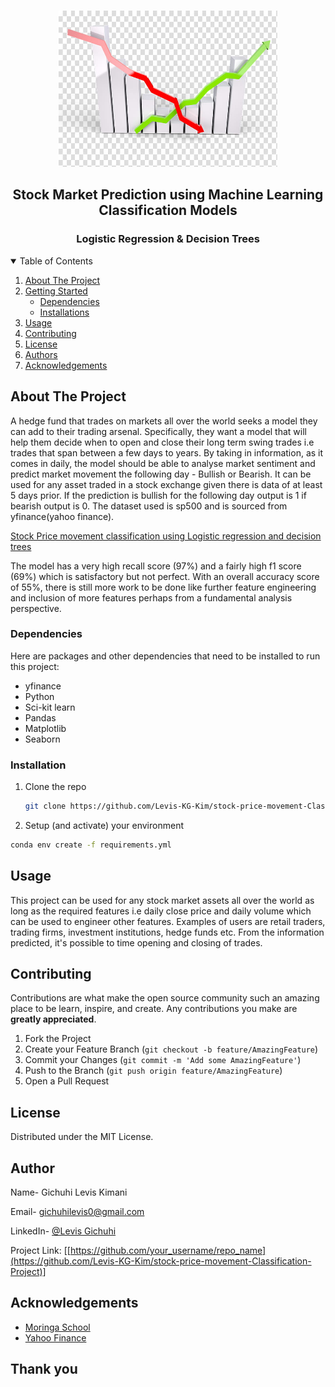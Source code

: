 
<br />
<p align="center">
  <a href="https://github.com/Levis-KG-Kim/stock-price-movement-Classification-Project">
    <img src="line.jpg" alt="Logo" width="350" height="250">
  </a>

  <h2 align="center">Stock Market Prediction using Machine Learning Classification Models</h2>
  <h3 align="center">Logistic Regression & Decision Trees</h3>

</p>


<details open="open">
  <summary>Table of Contents</summary>
  <ol>
    <li>
      <a href="#about-the-project">About The Project</a>
    </li>
    <li>
      <a href="#getting-started">Getting Started</a>
      <ul>
        <li><a href="#dependencies">Dependencies</a></li>
        <li><a href="#installations">Installations</a></li>
      </ul>
    </li>
    <li><a href="#usage">Usage</a></li>
    <li><a href="#contributing">Contributing</a></li>
    <li><a href="#license">License</a></li>
    <li><a href="#author">Authors</a></li>
    <li><a href="#acknowledgements">Acknowledgements</a></li>
  </ol>
</details>


## About The Project

A hedge fund that trades on markets all over the world seeks a model they can add to their trading arsenal. Specifically, they want a model that will help them decide when to open and close their long term swing trades i.e trades that span between a few days to years. By taking in information, as it comes in daily, the model should be able to analyse market sentiment and predict market movement the following day - Bullish or Bearish.
It can be used for any asset traded in a stock exchange given there is data of at least 5 days prior.
If the prediction is bullish for the following day output is 1 if bearish output is 0.
The dataset used is sp500 and is sourced from yfinance(yahoo finance).

[Stock Price movement classification using Logistic regression and decision trees](https://github.com/Levis-KG-Kim/stock-price-movement-Classification-Project)

The model has a very high recall score (97%) and a fairly high f1 score (69%) which is satisfactory but not perfect. With an overall accuracy score of 55%, there is still more work to be done like further feature engineering and inclusion of more features perhaps from a fundamental analysis perspective.



### Dependencies

Here are packages and other dependencies that need to be installed to run this project: 
* yfinance
* Python
* Sci-kit learn
* Pandas
* Matplotlib
* Seaborn

### Installation

1. Clone the repo
   ```sh
   git clone https://github.com/Levis-KG-Kim/stock-price-movement-Classification-Project
   ```
2. Setup (and activate) your environment
  ```sh
  conda env create -f requirements.yml
  ```

## Usage

This project can be used for any stock market assets all over the world as long as the required features i.e daily close price and daily volume which can be used to engineer other features.
Examples of users are retail traders, trading firms, investment institutions, hedge funds etc.
From the information predicted, it's possible to time opening and closing of trades.

## Contributing

Contributions are what make the open source community such an amazing place to be learn, inspire, and create. Any contributions you make are **greatly appreciated**.

1. Fork the Project
2. Create your Feature Branch (`git checkout -b feature/AmazingFeature`)
3. Commit your Changes (`git commit -m 'Add some AmazingFeature'`)
4. Push to the Branch (`git push origin feature/AmazingFeature`)
5. Open a Pull Request


## License

Distributed under the MIT License.


## Author

Name- Gichuhi Levis Kimani

Email- gichuhilevis0@gmail.com

LinkedIn- [@Levis Gichuhi](https://www.linkedin.com/in/levis-gichuhi-669a46320/)

Project Link: [[https://github.com/your_username/repo_name](https://github.com/Levis-KG-Kim/stock-price-movement-Classification-Project)]


## Acknowledgements

* [Moringa School](https://moringaschool.com/)
* [Yahoo Finance](https://finance.yahoo.com/?guccounter=1&guce_referrer=aHR0cHM6Ly93d3cuZ29vZ2xlLmNvbS8&guce_referrer_sig=AQAAAGc1pxKo3NqRvx4x83PEljG3LG-097MMsoJe4zngxK1UPYZfQ1VKGG5L7Oo01prT_oot-K8F4rdmAedbPpMPRRyi_bZ3CbPDUBbEZChQJmmGEZk1J_FQcN41qiHU3FsDyhfKby335UfwaLwZr83Z2vpN1D0VAsMuyB4JLXTB6xt_)


## Thank you
